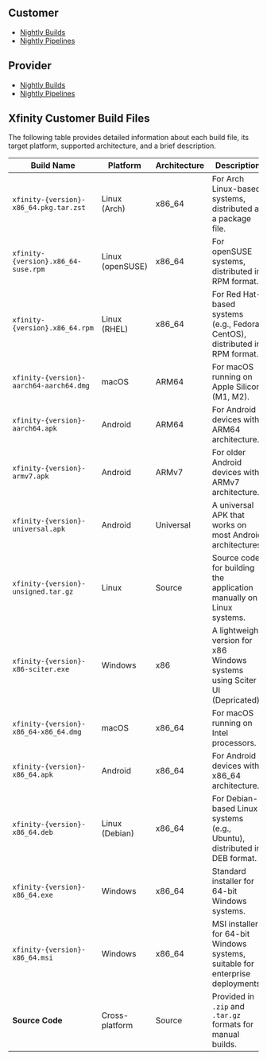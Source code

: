 ## Customer

- [Nightly Builds](https://github.com/xfinity-remote/support-customer/releases/tag/nightly)
- [Nightly Pipelines](https://github.com/xfinity-remote/support-customer/actions/workflows/flutter-nightly.yml)

## Provider

- [Nightly Builds](https://github.com/xfinity-remote/support-provider/releases/tag/nightly)
- [Nightly Pipelines](https://github.com/xfinity-remote/support-provider/actions/workflows/flutter-nightly.yml)

## Xfinity Customer Build Files

The following table provides detailed information about each build file, its target platform, supported architecture, and a brief description.

| **Build Name**                          | **Platform**     | **Architecture** | **Description**                                                                |
| --------------------------------------- | ---------------- | ---------------- | ------------------------------------------------------------------------------ |
| `xfinity-{version}-x86_64.pkg.tar.zst`  | Linux (Arch)     | x86_64           | For Arch Linux-based systems, distributed as a package file.                   |
| `xfinity-{version}.x86_64-suse.rpm`     | Linux (openSUSE) | x86_64           | For openSUSE systems, distributed in RPM format.                               |
| `xfinity-{version}.x86_64.rpm`          | Linux (RHEL)     | x86_64           | For Red Hat-based systems (e.g., Fedora, CentOS), distributed in RPM format.   |
| `xfinity-{version}-aarch64-aarch64.dmg` | macOS            | ARM64            | For macOS running on Apple Silicon (M1, M2).                                   |
| `xfinity-{version}-aarch64.apk`         | Android          | ARM64            | For Android devices with ARM64 architecture.                                   |
| `xfinity-{version}-armv7.apk`           | Android          | ARMv7            | For older Android devices with ARMv7 architecture.                             |
| `xfinity-{version}-universal.apk`       | Android          | Universal        | A universal APK that works on most Android architectures.                      |
| `xfinity-{version}-unsigned.tar.gz`     | Linux            | Source           | Source code for building the application manually on Linux systems.            |
| `xfinity-{version}-x86-sciter.exe`      | Windows          | x86              | A lightweight version for x86 Windows systems using Sciter UI (Depricated).    |
| `xfinity-{version}-x86_64-x86_64.dmg`   | macOS            | x86_64           | For macOS running on Intel processors.                                         |
| `xfinity-{version}-x86_64.apk`          | Android          | x86_64           | For Android devices with x86_64 architecture.                                  |
| `xfinity-{version}-x86_64.deb`          | Linux (Debian)   | x86_64           | For Debian-based Linux systems (e.g., Ubuntu), distributed in DEB format.      |
| `xfinity-{version}-x86_64.exe`          | Windows          | x86_64           | Standard installer for 64-bit Windows systems.                                 |
| `xfinity-{version}-x86_64.msi`          | Windows          | x86_64           | MSI installer for 64-bit Windows systems, suitable for enterprise deployments. |
| **Source Code**                         | Cross-platform   | Source           | Provided in `.zip` and `.tar.gz` formats for manual builds.                    |
